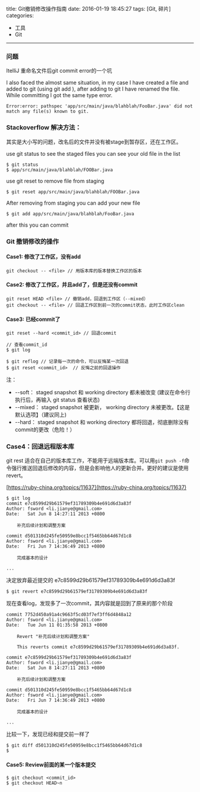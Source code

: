 title: Git撤销修改操作指南
date: 2016-01-19 18:45:27
tags: [Git, 碎片]
categories: 
- 工具
- Git
---


### 问题
ItelliJ 重命名文件后git commit error的一个坑


I also faced the almost same situation, in my case I have created a file and added to git (using git add ), after adding to git I have renamed the file. While committing I got the same type error. 
```
Error:error: pathspec 'app/src/main/java/blahblah/FooBar.java' did not match any file(s) known to git.
```
<!--more-->
### Stackoverflow 解决方法：

其实是大小写的问题，改名后的文件并没有被stage到暂存区，还在工作区。

use git status to see the staged files you can see your old file in the list

```
$ git status
$ app/src/main/java/blahblah/FOOBar.java
```
use git reset to remove file from staging
```
$ git reset app/src/main/java/blahblah/FOOBar.java
```
After removing from staging you can add your new file

```
$ git add app/src/main/java/blahblah/FooBar.java
```
after this you can commit

### Git 撤销修改的操作

#### Case1: 修改了工作区，没有add
```
git checkout -- <file> // 用版本库的版本替换工作区的版本
```

#### Case2: 修改了工作区，并且add了，但是还没有commit
```
git reset HEAD <file> // 撤销add，回退到工作区（--mixed）
git checkout -- <file> // 回退工作区到前一次的commit状态，此时工作区clean
```

#### Case3: 已经commit了
```
git reset --hard <commit_id> // 回退commit

// 查看commit_id
$ git log

$ git reflog // 记录每一次的命令，可以反悔某一次回退
$ git reset <commit_id>  // 反悔之前的回退操作
```

注：
- --soft： staged snapshot 和 working directory 都未被改变 (建议在命令行执行后，再输入 git status 查看状态)
- --mixed： staged snapshot 被更新， working directory 未被更改。【这是默认选项】（建议同上)
- --hard： staged snapshot 和 working directory 都将回退，彻底删除没有commit的更改（危险！）

### Case4：回退远程版本库

git rest 适合在自己的版本库工作，不能用于远端版本库。可以用`git push -f`命令强行推送回退后修改的内容，但是会影响他人的更新合并。更好的建议是使用revert。

[https://ruby-china.org/topics/11637](https://ruby-china.org/topics/11637)
```
$ git log
commit e7c8599d29b61579ef31789309b4e691d6d3a83f
Author: fsword <li.jianye@gmail.com>
Date:   Sat Jun 8 14:27:11 2013 +0800

    补充后续计划和调整方案

commit d501310d245fe50959e8bcc1f5465bb64d67d1c8
Author: fsword <li.jianye@gmail.com>
Date:   Fri Jun 7 14:36:49 2013 +0800

    完成基本的设计

...
```
决定放弃最近提交的 e7c8599d29b61579ef31789309b4e691d6d3a83f
```
$ git revert e7c8599d29b61579ef31789309b4e691d6d3a83f
```

现在查看log，发现多了一次commit，其内容就是回到了原来的那个阶段

```
commit 7752d450a91a4c9663f5cd03f7ef3ff6d4848a12
Author: fsword <li.jianye@gmail.com>
Date:   Tue Jun 11 01:35:58 2013 +0800

    Revert "补充后续计划和调整方案"

    This reverts commit e7c8599d29b61579ef31789309b4e691d6d3a83f.

commit e7c8599d29b61579ef31789309b4e691d6d3a83f
Author: fsword <li.jianye@gmail.com>
Date:   Sat Jun 8 14:27:11 2013 +0800

    补充后续计划和调整方案

commit d501310d245fe50959e8bcc1f5465bb64d67d1c8
Author: fsword <li.jianye@gmail.com>
Date:   Fri Jun 7 14:36:49 2013 +0800

    完成基本的设计

...
```

比较一下，发现已经和提交前一样了
```
$ git diff d501310d245fe50959e8bcc1f5465bb64d67d1c8
$ 
```

#### Case5: Review前面的某一个版本提交
```
$ git checkout <commit_id>
$ git checkout HEAD~n
```


